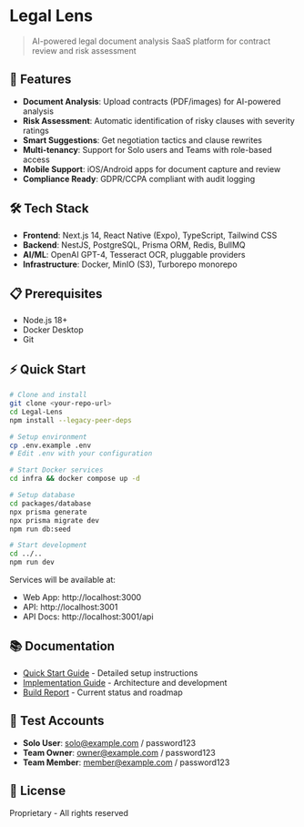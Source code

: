 # Legal Lens

> AI-powered legal document analysis SaaS platform for contract review and risk assessment

## 🚀 Features

- **Document Analysis**: Upload contracts (PDF/images) for AI-powered analysis
- **Risk Assessment**: Automatic identification of risky clauses with severity ratings
- **Smart Suggestions**: Get negotiation tactics and clause rewrites
- **Multi-tenancy**: Support for Solo users and Teams with role-based access
- **Mobile Support**: iOS/Android apps for document capture and review
- **Compliance Ready**: GDPR/CCPA compliant with audit logging

## 🛠️ Tech Stack

- **Frontend**: Next.js 14, React Native (Expo), TypeScript, Tailwind CSS
- **Backend**: NestJS, PostgreSQL, Prisma ORM, Redis, BullMQ
- **AI/ML**: OpenAI GPT-4, Tesseract OCR, pluggable providers
- **Infrastructure**: Docker, MinIO (S3), Turborepo monorepo

## 📋 Prerequisites

- Node.js 18+
- Docker Desktop
- Git

## ⚡ Quick Start

```bash
# Clone and install
git clone <your-repo-url>
cd Legal-Lens
npm install --legacy-peer-deps

# Setup environment
cp .env.example .env
# Edit .env with your configuration

# Start Docker services
cd infra && docker compose up -d

# Setup database
cd packages/database
npx prisma generate
npx prisma migrate dev
npm run db:seed

# Start development
cd ../..
npm run dev
```

Services will be available at:
- Web App: http://localhost:3000
- API: http://localhost:3001
- API Docs: http://localhost:3001/api

## 📚 Documentation

- [Quick Start Guide](QUICKSTART.md) - Detailed setup instructions
- [Implementation Guide](IMPLEMENTATION_GUIDE.md) - Architecture and development
- [Build Report](BUILD_REPORT.md) - Current status and roadmap

## 🧪 Test Accounts

- **Solo User**: solo@example.com / password123
- **Team Owner**: owner@example.com / password123
- **Team Member**: member@example.com / password123

## 📝 License

Proprietary - All rights reserved